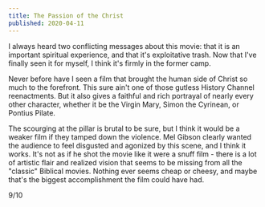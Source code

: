 ```yaml
---
title: The Passion of the Christ
published: 2020-04-11
---
```


I always heard two conflicting messages about this movie: that it is an important spiritual experience, and that it's exploitative trash. Now that I've finally seen it for myself, I think it's firmly in the former camp.

Never before have I seen a film that brought the human side of Christ so much to the forefront. This sure ain't one of those gutless History Channel reenactments. But it also gives a faithful and rich portrayal of nearly every other character, whether it be the Virgin Mary, Simon the Cyrinean, or Pontius Pilate.

The scourging at the pillar is brutal to be sure, but I think it would be a weaker film if they tamped down the violence. Mel Gibson clearly wanted the audience to feel disgusted and agonized by this scene, and I think it works. It's not as if he shot the movie like it were a snuff film - there is a lot of artistic flair and realized vision that seems to be missing from all the "classic" Biblical movies. Nothing ever seems cheap or cheesy, and maybe that's the biggest accomplishment the film could have had.

9/10

